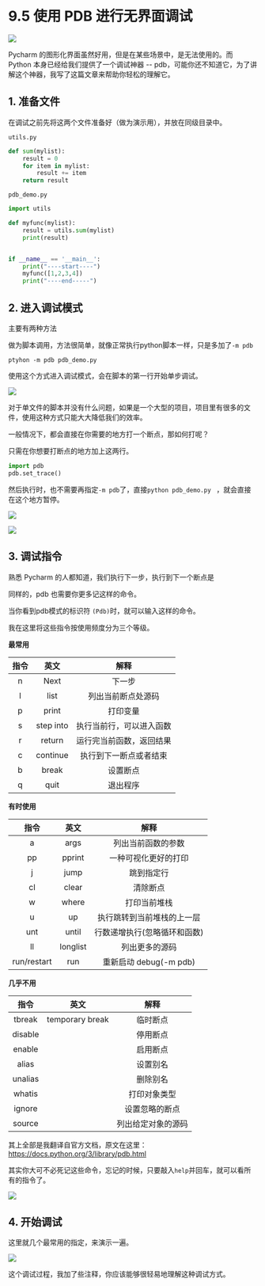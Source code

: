 # 9.5 使用 PDB 进行无界面调试

![](http://image.iswbm.com/20200602135014.png)

Pycharm 的图形化界面虽然好用，但是在某些场景中，是无法使用的。而 Python 本身已经给我们提供了一个调试神器 -- pdb，可能你还不知道它，为了讲解这个神器，我写了这篇文章来帮助你轻松的理解它。

## 1. 准备文件 

在调试之前先将这两个文件准备好（做为演示用），并放在同级目录中。

`utils.py`

```python
def sum(mylist):
    result = 0
    for item in mylist:
        result += item
    return result
```

`pdb_demo.py`

```python
import utils

def myfunc(mylist):
    result = utils.sum(mylist)
    print(result)


if __name__ == '__main__':
    print("----start----")
    myfunc([1,2,3,4])
    print("----end-----")
```



## 2. 进入调试模式 

主要有两种方法

做为脚本调用，方法很简单，就像正常执行python脚本一样，只是多加了`-m pdb`

```
ptyhon -m pdb pdb_demo.py
```

使用这个方式进入调试模式，会在脚本的第一行开始单步调试。

![](http://image.iswbm.com/20190118000111.png)

对于单文件的脚本并没有什么问题，如果是一个大型的项目，项目里有很多的文件，使用这种方式只能大大降低我们的效率。

一般情况下，都会直接在你需要的地方打一个断点，那如何打呢？

只需在你想要打断点的地方加上这两行。

```python
import pdb
pdb.set_trace()
```

然后执行时，也不需要再指定`-m pdb`了，直接`python pdb_demo.py ` ，就会直接在这个地方暂停。

![](http://image.iswbm.com/20190118000234.png)

![](http://image.iswbm.com/20190118000557.png)



## 3. 调试指令 

熟悉 Pycharm 的人都知道，我们执行下一步，执行到下一个断点是

同样的，pdb 也需要你更多记这样的命令。

当你看到pdb模式的标识符 `(Pdb)`时，就可以输入这样的命令。

我在这里将这些指令按使用频度分为三个等级。



**最常用**

| 指令 |   英文    |           解释           |
| :--: | :-------: | :----------------------: |
|  n   |   Next    |          下一步          |
|  l   |   list    |    列出当前断点处源码    |
|  p   |   print   |         打印变量         |
|  s   | step into | 执行当前行，可以进入函数 |
|  r   |  return   | 运行完当前函数，返回结果 |
|  c   | continue  |  执行到下一断点或者结束  |
|  b   |   break   |         设置断点         |
|  q   |   quit    |         退出程序         |

**有时使用**

|    指令     |   英文   |             解释             |
| :---------: | :------: | :--------------------------: |
|      a      |   args   |      列出当前函数的参数      |
|     pp      |  pprint  |     一种可视化更好的打印     |
|      j      |   jump   |          跳到指定行          |
|     cl      |  clear   |           清除断点           |
|      w      |  where   |         打印当前堆栈         |
|      u      |    up    |  执行跳转到当前堆栈的上一层  |
|     unt     |  until   | 行数递增执行(忽略循环和函数) |
|     ll      | longlist |        列出更多的源码        |
| run/restart |   run    |    重新启动 debug(-m pdb)    |

**几乎不用**

|  指令   |      英文       |        解释        |
| :-----: | :-------------: | :----------------: |
| tbreak  | temporary break |      临时断点      |
| disable |                 |      停用断点      |
| enable  |                 |      启用断点      |
|  alias  |                 |      设置别名      |
| unalias |                 |      删除别名      |
| whatis  |                 |    打印对象类型    |
| ignore  |                 |   设置忽略的断点   |
| source  |                 | 列出给定对象的源码 |

其上全部是我翻译自官方文档，原文在这里：https://docs.python.org/3/library/pdb.html

其实你大可不必死记这些命令，忘记的时候，只要敲入`help`并回车，就可以看所有的指令了。

![](http://image.iswbm.com/20190118083809.png)



## 4. 开始调试 

这里就几个最常用的指定，来演示一遍。

![](http://image.iswbm.com/20190118005507.png)

这个调试过程，我加了些注释，你应该能够很轻易地理解这种调试方式。

